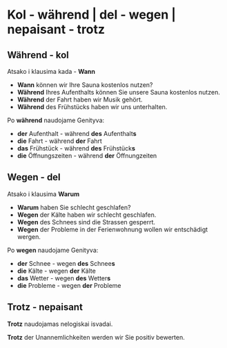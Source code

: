 # Kol - während | del - wegen | nepaisant - trotz

## Während - kol 

Atsako i klausima kada - **Wann**

- **Wann** können wir Ihre Sauna kostenlos nutzen?
- **Während** Ihres Aufenthalts können Sie unsere Sauna kostenlos nutzen.
- **Während** der Fahrt haben wir Musik gehört.
- **Während** des Frühstücks haben wir uns unterhalten.

Po **während** naudojame Genityva:

- **der** Aufenthalt - während **des** Aufenthalt**s**
- **die** Fahrt - während **der** Fahrt
- **das** Frühstück - während **des** Frühstück**s**
- **die** Öffnungszeiten - während **der** Öffnungzeiten

## Wegen - del

Atsako i klausima **Warum**

- **Warum** haben Sie schlecht geschlafen?
- **Wegen** der Kälte haben wir schlecht geschlafen.
- **Wegen** des Schnees sind die Strassen gesperrt.
- **Wegen** der Probleme in der Ferienwohnung wollen wir entschädigt wergen.

Po **wegen** naudojame Genityva:

- **der** Schnee - wegen **des** Schnee**s**
- **die** Kälte - wegen **der** Kälte
- **das** Wetter - wegen **des** Wetter**s**
- **die** Probleme - wegen **der** Probleme

## Trotz - nepaisant

**Trotz** naudojamas nelogiskai isvadai.

**Trotz** der Unannemlichkeiten werden wir Sie positiv bewerten.
